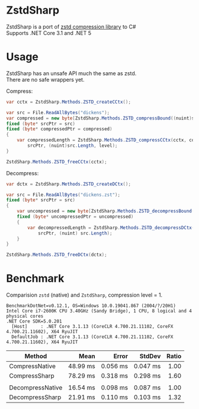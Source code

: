 # ZstdSharp
ZstdSharp is a port of [zstd compression library](https://github.com/facebook/zstd) to С#  
Supports .NET Core 3.1 and .NET 5

# Usage  

ZstdSharp has an unsafe API much the same as zstd.  
There are no safe wrappers yet.

Compress:

```c#
var cctx = ZstdSharp.Methods.ZSTD_createCCtx();

var src = File.ReadAllBytes("dickens");
var compressed = new byte[ZstdSharp.Methods.ZSTD_compressBound((nuint)src.Length)];
fixed (byte* srcPtr = src)
fixed (byte* compressedPtr = compressed)
{
    var compressedLength = ZstdSharp.Methods.ZSTD_compressCCtx(cctx, compressedPtr, (nuint)compressed.Length,
        srcPtr, (nuint)src.Length, level);
}

ZstdSharp.Methods.ZSTD_freeCCtx(cctx);
```

Decompress:
```c#
var dctx = ZstdSharp.Methods.ZSTD_createDCtx();

var src = File.ReadAllBytes("dickens.zst");
fixed (byte* srcPtr = src)
{
    var uncompressed = new byte[ZstdSharp.Methods.ZSTD_decompressBound(srcPtr, (nuint) src.Length)];
    fixed (byte* uncompressedPtr = uncompressed)
    {
        var decompressedLength = ZstdSharp.Methods.ZSTD_decompressDCtx(dctx, uncompressedPtr, (nuint) uncompressed.Length,
            srcPtr, (nuint) src.Length);
    }
}

ZstdSharp.Methods.ZSTD_freeDCtx(dctx);
```

# Benchmark

Comparision `zstd` (native) and `ZstdSharp`, compression level = 1.

```
BenchmarkDotNet=v0.12.1, OS=Windows 10.0.19041.867 (2004/?/20H1)
Intel Core i7-2600K CPU 3.40GHz (Sandy Bridge), 1 CPU, 8 logical and 4 physical cores
.NET Core SDK=5.0.201
  [Host]     : .NET Core 3.1.13 (CoreCLR 4.700.21.11102, CoreFX 4.700.21.11602), X64 RyuJIT
  DefaultJob : .NET Core 3.1.13 (CoreCLR 4.700.21.11102, CoreFX 4.700.21.11602), X64 RyuJIT
```

|           Method |     Mean |    Error |   StdDev | Ratio |
|----------------- |---------:|---------:|---------:|------:|
|   CompressNative | 48.99 ms | 0.056 ms | 0.047 ms |  1.00 |
|    CompressSharp | 78.29 ms | 0.318 ms | 0.298 ms |  1.60 |
|                  |          |          |          |       |
| DecompressNative | 16.54 ms | 0.098 ms | 0.087 ms |  1.00 |
|  DecompressSharp | 21.91 ms | 0.110 ms | 0.103 ms |  1.32 |
